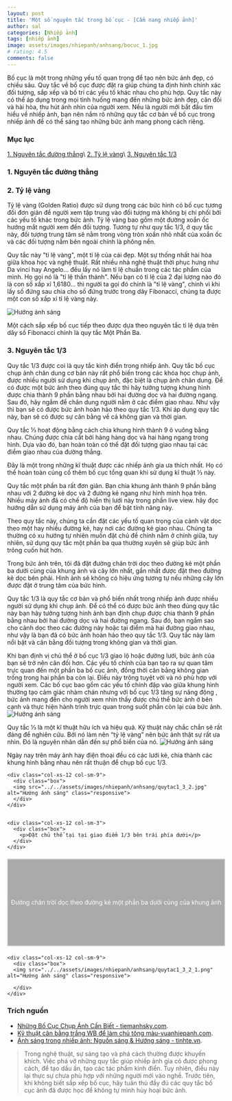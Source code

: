 ```yaml
---
layout: post
title: 'Một số nguyên tắc trong bố cục - [Cẩm nang nhiếp ảnh]'
author: sal
categories: [Nhiếp ảnh]
tags: [nhiếp ảnh]
image: assets/images/nhiepanh/anhsang/bocuc_1.jpg
# rating: 4.5
comments: false
---
```


Bố cục là một trong những yếu tố quan trọng để tạo nên bức ảnh đẹp, có chiều sâu. Quy tắc về bố cục được đặt ra giúp chúng ta định hình chính xác đối tượng, sắp xếp và bố trí các yếu tố khác nhau cho phù hợp. Quy tắc này có thể áp dụng trong mọi tình huống mang đến những bức ảnh đẹp, cân đối và hài hòa, thu hút ánh nhìn của người xem. Nếu là người mới bắt đầu tìm hiểu về nhiếp ảnh, bạn nên nắm rõ những quy tắc cơ bản về bố cục trong nhiếp ảnh để có thể sáng tạo những bức ảnh mang phong cách riêng.

### Mục lục

[1. Nguyên tắc đường thẳng](#nguongoc)\\
[2. Tỷ lệ vàng](#huongsang)\\
[3. Nguyên tắc 1/3](#nguyennahn)

<a name="nguongoc"></a>

### 1. Nguyên tắc đường thẳng

<a name="huongsang"></a>

### 2. Tỷ lệ vàng

Tỷ lệ vàng (Golden Ratio) được sử dụng trong các bức hình có bố cục tương đối đơn giản để người xem tập trung vào đối tượng mà không bị chi phối bởi các yếu tố khác trong bức ảnh. Tỷ lệ vàng bao gồm một đường xoắn ốc hướng mắt người xem đến đối tượng. Tương tự như quy tắc 1/3, ở quy tắc này, đối tượng trung tâm sẽ nằm trong vòng tròn xoắn nhỏ nhất của xoắn ốc và các đối tượng nằm bên ngoài chính là phông nền.

Quy tắc này "tỉ lệ vàng", một tỉ lệ của cái đẹp. Một sự thống nhất hài hòa giữa khoa học và nghệ thuật. Rất nhiều nhà nghệ thuật thời phục hưng như Da vinci hay Angelo... đều lấy nó làm tỉ lệ chuẩn trong các tác phẩm của mình. Họ gọi nó là "tỉ lệ thần thánh". Nếu bạn có tỉ lệ của 2 đại lượng nào đó là con số xấp xỉ 1,6180... thì người ta gọi đó chính là "tỉ lệ vàng", chính vì khi lấy số đứng sau chia cho số đứng trước trong dãy Fibonacci, chúng ta được một con số xấp xỉ tỉ lệ vàng này.​

<img src="../../assets/images/nhiepanh/anhsang/ap-dung-ty-le-vang-trong-nhiep-anh.jpg" alt="Hướng ánh sáng" class="responsive">

Một cách sắp xếp bố cục tiếp theo được dựa theo nguyên tắc tỉ lệ dựa trên dãy số Fibonacci chính là quy tắc Một Phần Ba.
<a name="nguyennahn"></a>

### 3. Nguyên tắc 1/3

Quy tắc 1/3 được coi là quy tắc kinh điển trong nhiếp ảnh. Quy tắc bố cục chụp ảnh chân dung cơ bản này rất phổ biến trong các khóa học chụp ảnh, được nhiều người sử dụng khi chụp ảnh, đặc biệt là chụp ảnh chân dung. Để có được một bức ảnh theo đúng quy tắc thì hãy tưởng tượng khung hình được chia thành 9 phần bằng nhau bởi hai đường dọc và hai đường ngang. Sau đó, hãy ngắm để chân dung người nằm ở các điểm giao nhau. Như vậy thì bạn sẽ có được bức ảnh hoàn hảo theo quy tắc 1/3. Khi áp dụng quy tắc này, bạn sẽ có được sự cân bằng về cả không gian và thời gian.

Quy tắc ⅓ hoạt động bằng cách chia khung hình thành 9 ô vuông bằng nhau. Chúng được chia cắt bởi hàng hàng dọc và hai hàng ngang trong hình. Dựa vào đó, bạn hoàn toàn có thể đặt đối tượng giao nhau tại các điểm giao nhau của đường thẳng.

Đây là một trong những kĩ thuật được các nhiếp ảnh gia ưa thích nhất. Họ có thể hoàn toàn củng cố thêm bố cục tổng quan khi sử dụng kĩ thuật ⅓ này.

Quy tắc một phần ba rất đơn giản. Bạn chia khung ảnh thành 9 phần bằng nhau với 2 đường kẻ dọc và 2 đường kẻ ngang như hình minh họa trên. Nhiều máy ảnh đã có chế độ hiển thị lưới này trong phần live view. hãy đọc hướng dẫn sử dụng máy ảnh của bạn để bật tính năng này.

Theo quy tắc này, chúng ta cần đặt các yếu tố quan trọng của cảnh vật dọc theo một hay nhiều đường kẻ, hay nơi các đường kẻ giao nhau. Chúng ta thường có xu hướng tự nhiên muốn đặt chủ đề chính nằm ở chính giữa, tuy nhiên, sử dụng quy tắc một phần ba qua thường xuyên sẽ giúp bức ảnh trông cuốn hút hơn.

Trong bức ảnh trên, tôi đã đặt đường chân trời dọc theo đường kẻ một phần ba dưới cùng của khung ảnh và cây lớn nhất, gần nhất được đặt theo đường kẻ dọc bên phải. Hình ảnh sẽ không có hiệu ứng tương tự nếu những cây lớn được đặt ở trung tâm của bức hình.

Quy tắc 1/3 là quy tắc cơ bản và phổ biến nhất trong nhiếp ảnh được nhiều người sử dụng khi chụp ảnh. Để có thể có được bức ảnh theo đúng quy tắc này bạn hãy tưởng tượng hình ảnh bạn định chụp được chia thành 9 phần bằng nhau bởi hai đường dọc và hai đường ngang. Sau đó, bạn ngắm sao cho cảnh dọc theo các đường này hoặc tại điểm mà hai đường giao nhau, như vậy là bạn đã có bức ảnh hoàn hảo theo quy tắc 1/3. Quy tắc này làm nổi bật và cân bằng đối tượng trong không gian và thời gian.

Khi bạn định vị chủ thể ở bố cục 1/3 giao lộ hoặc đường lưới, bức ảnh của bạn sẽ trở nên cân đối hơn. Các yếu tố chính của bạn tạo ra sự quan tâm trực quan đến một phần ba bố cục ảnh, đồng thời cân bằng không gian trống trong hai phần ba còn lại. Điều này trông tuyệt vời và nó phù hợp với người xem. Các bố cục bao gồm các yếu tố chính đập vào giữa khung hình thường tạo cảm giác nhàm chán nhưng với bố cục 1/3 tăng sự năng động , bức ảnh mang đến cho người xem nhìn thấy được chủ thể bức ảnh ở bên cạnh và thực hiện hành trình trực quan trong suốt phần còn lại của bức ảnh.
<img src="../../assets/images/nhiepanh/anhsang/quy-tac-khong-gian-nhiep-anh-4.png" alt="Hướng ánh sáng" class="responsive">

Quy tắc ⅓ là một kĩ thuật hữu ích và hiệu quả. Kỹ thuật này chắc chắn sẽ rất đáng để nghiên cứu. Bởi nó làm nên “tỷ lệ vàng” nên bức ảnh thật sự rất ưa nhìn. Đó là nguyên nhân dẫn đến sự phổ biến của nó.
<img src="../../assets/images/nhiepanh/anhsang/quytac1_3_1.jpg" alt="Hướng ánh sáng" class="responsive">

Ngày nay trên máy ảnh hay điện thoại đều có các lưới kẻ, chia thành các khung hình bằng nhau nên rất thuận để chụp bố cục 1/3.

<!-- 2 columns offset -->
<div class="container">
  <div class="row">

    <div class="col-xs-12 col-sm-9">
      <div class="box">
      <img src="../../assets/images/nhiepanh/anhsang/quytac1_3_2.jpg" alt="Hướng ánh sáng" class="responsive">
      </div>
    </div>


    <div class="col-xs-12 col-sm-3">
      <div class="box">
        <p>Đặt chủ thể tại tại giao điểm 1/3 bên trái phía dưới</p>
      </div>
    </div>

  </div>
</div>

<!-- 2 columns offset -->
<div class="container">
  <div class="row">
        <div class="col-xs-12 col-sm-3">
      <div class="box">
        <p>Đường chân trời dọc theo đường kẻ một phần ba dưới cùng của khung ảnh
</p>
      </div>
    </div>

    <div class="col-xs-12 col-sm-9">
      <div class="box">
      <img src="../../assets/images/nhiepanh/anhsang/quytac1_3_2_1.png" alt="Hướng ánh sáng" class="responsive">

      </div>
    </div>

  </div>
</div>

### Trích nguồn

- [Những Bố Cục Chụp Ảnh Cần Biết - tiemanhsky.com](https://tiemanhsky.com/bo-cuc-chup-anh/#Bo_Cuc_13).
- [Kỹ thuật cân bằng trắng WB để làm chủ tông màu-vuanhiepanh.com](<http://vuanhiepanh.com/news/Mau-sac-nhiep-anh/can-bang-trang-WB-882.html#:~:text=C%C3%A2n%20b%E1%BA%B1ng%20tr%E1%BA%AFng%20(WB)%20l%C3%A0,m%C3%A0u%20%E1%BA%A3nh%20m%E1%BB%9Bi%20trung%20th%E1%BB%B1c.>).
- [Ánh sáng trong nhiếp ảnh: Nguồn sáng & Hướng sáng - tinhte.vn](https://tinhte.vn/thread/hoc-chup-anh-anh-sang-trong-nhiep-anh-nguon-sang-huong-sang-bai-2.2424120/).

> Trong nghệ thuật, sự sáng tạo và phá cách thường được khuyến khích. Việc phá vỡ những quy tắc giúp nhiếp ảnh gia có được phong cách, để tạo dấu ấn, tạo các tác phẩm kinh điển. Tuy nhiên, điều này lại thực sự chưa phù hợp với những người mới vào nghề. Trước tiên, khi không biết sắp xếp bố cục, hãy tuân thủ đầy đủ các quy tắc bố cục ảnh đã được học để không tự mình hủy hoại bức ảnh.

<style>
.box {
  display: flex;
  align-items: center;
  justify-content: center;
  background: #aaa;
  margin: 20px 0;
  width: 100%;
  min-height: 200px;
  border: 2px #ccc solid;
  color: #fff;
}
</style>
